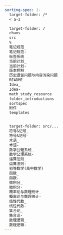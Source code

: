 ```yaml
---
sorting-spec: |-
  target-folder: /*
  < a-z

  target-folder: /
  chaos
  src
  %
  笔记规范_
  笔记规范-
  标签系统
  当前计划_
  当前计划-
  版本控制
  历史遗留问题与内容污染问题
  README
  Idea_
  Idea-
  math_study_resource
  folder_introductions
  sortspec
  附件
  templates


  target-folder: src/...
  符号&记号_
  符号&记号-
  术语_
  术语-
  数学公理系统_
  数学公理系统-
  运算法则_
  运算法则-
  初等数学(高中数学)
  函数_
  函数-
  微积分_
  微积分-
  概率论与数理统计_
  概率论与数理统计-
  线性代数_
  线性代数-
  集合论_
  集合论-
  数理逻辑_
  数理逻辑-
---
```



